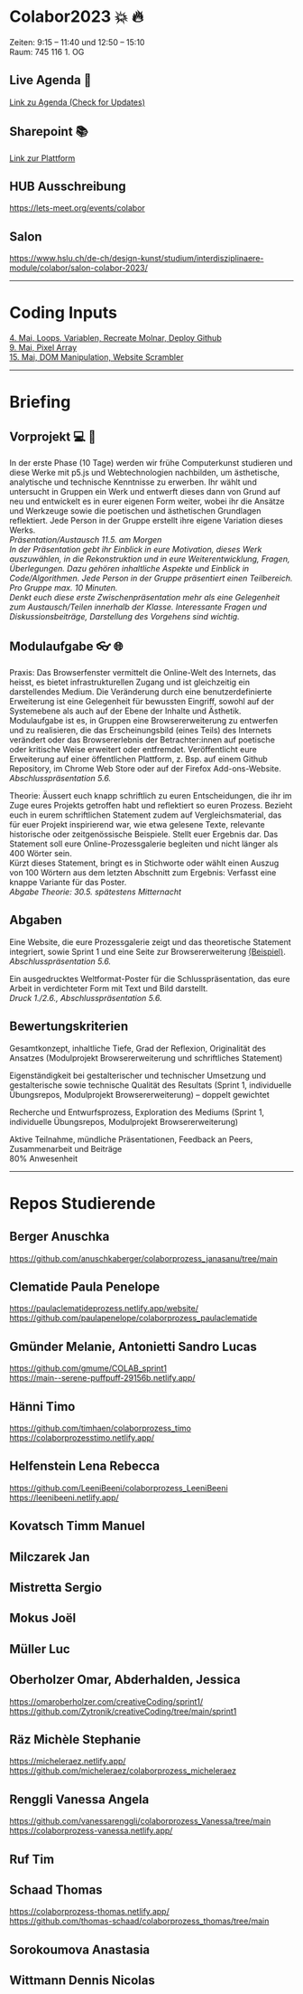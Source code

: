 # Colabor2023 :boom: :fire:
Zeiten: 9:15 – 11:40 und 12:50 – 15:10  <br/>
Raum: 745 116 1. OG

## Live Agenda :calendar:
<a href="https://docs.google.com/spreadsheets/d/1hHPUcmmxsybYDI1_6r7nv_hVpV81eu1qJuDJ2n4ghBs/edit?usp=sharing" target="_blank">Link zu Agenda (Check for Updates)</a>

## Sharepoint :books:
<a href="https://hsluzern.sharepoint.com/sites/dk_co-creative-coding" target="_blank">Link zur Plattform</a>

## HUB Ausschreibung
https://lets-meet.org/events/colabor

## Salon
https://www.hslu.ch/de-ch/design-kunst/studium/interdisziplinaere-module/colabor/salon-colabor-2023/

*** 

# Coding Inputs
<a href="https://github.com/digitalideation/colabor2023/blob/main/20230504/programm.md">4. Mai, Loops, Variablen, Recreate Molnar, Deploy Github </a> <br/>
<a href="https://github.com/digitalideation/colabor2023/blob/main/20230509/programm.md">9. Mai, Pixel Array </a><br/>
<a href="https://github.com/digitalideation/colabor2023/blob/main/20230515/programm.md">15. Mai, DOM Manipulation, Website Scrambler </a><br/>


*** 

# Briefing 
## Vorprojekt :computer: :game_die: 
In der erste Phase (10 Tage) werden wir frühe Computerkunst studieren und diese Werke mit p5.js und Webtechnologien nachbilden, um ästhetische, analytische und technische Kenntnisse zu erwerben. 
Ihr wählt und untersucht in Gruppen ein Werk und entwerft dieses dann von Grund auf neu und entwickelt es in eurer eigenen Form weiter, wobei ihr die Ansätze und Werkzeuge sowie die poetischen und ästhetischen Grundlagen reflektiert. Jede Person in der Gruppe erstellt ihre eigene Variation dieses Werks. <br/>
<i>Präsentation/Austausch 11.5. am Morgen </i><br/>
<i>In der Präsentation gebt ihr Einblick in eure Motivation, dieses Werk auszuwählen, in die Rekonstruktion und in eure Weiterentwicklung, Fragen, Überlegungen. Dazu gehören inhaltliche Aspekte und Einblick in Code/Algorithmen. Jede Person in der Gruppe präsentiert einen Teilbereich. Pro Gruppe max. 10 Minuten. <br/>
Denkt euch diese erste Zwischenpräsentation mehr als eine Gelegenheit zum Austausch/Teilen innerhalb der Klasse. Interessante Fragen und Diskussionsbeiträge, Darstellung des Vorgehens sind wichtig. </i>


## Modulaufgabe :eyeglasses: :globe_with_meridians:
Praxis: Das Browserfenster vermittelt die Online-Welt des Internets, das heisst, es bietet infrastrukturellen Zugang und ist gleichzeitig ein darstellendes Medium. Die Veränderung durch eine benutzerdefinierte Erweiterung ist eine Gelegenheit für bewussten Eingriff, sowohl auf der Systemebene als auch auf der Ebene der Inhalte und Ästhetik. Modulaufgabe ist es, in Gruppen eine Browsererweiterung zu entwerfen und zu realisieren, die das Erscheinungsbild (eines Teils) des Internets verändert oder das Browsererlebnis der Betrachter:innen auf poetische oder kritische Weise erweitert oder entfremdet. Veröffentlicht eure Erweiterung auf einer öffentlichen Plattform, z. Bsp. auf einem Github Repository, im Chrome Web Store oder auf der Firefox Add-ons-Website. <br/> 
<i>Abschlusspräsentation 5.6. </i> <br/>

Theorie: Äussert euch knapp schriftlich zu euren Entscheidungen, die ihr im Zuge eures Projekts getroffen habt und reflektiert so euren Prozess. Bezieht euch in eurem schriftlichen Statement zudem auf Vergleichsmaterial, das für euer Projekt inspirierend war, wie etwa gelesene Texte, relevante historische oder zeitgenössische Beispiele. Stellt euer Ergebnis dar. Das Statement soll eure Online-Prozessgalerie begleiten und nicht länger als 400 Wörter sein.<br/>
Kürzt dieses Statement, bringt es in Stichworte oder wählt einen Auszug von 100 Wörtern aus dem letzten Abschnitt zum Ergebnis: Verfasst eine knappe Variante für das Poster.<br/>
<i>Abgabe Theorie: 30.5. spätestens Mitternacht </i> <br/>

## Abgaben 
Eine Website, die eure Prozessgalerie zeigt und das theoretische Statement integriert, sowie Sprint 1 und eine Seite zur Browsererweiterung <a href="https://www.abstractbrowsing.net/" target="_blank">(Beispiel)</a>. <br/>
<i>Abschlusspräsentation 5.6. </i> <br/>

Ein ausgedrucktes Weltformat-Poster für die Schlusspräsentation, das eure Arbeit in verdichteter Form mit Text und Bild darstellt. <br/>
<i>Druck 1./2.6., Abschlusspräsentation 5.6. </i> <br/>


## Bewertungskriterien 

Gesamtkonzept, inhaltliche Tiefe, Grad der Reflexion, Originalität des Ansatzes (Modulprojekt Browsererweiterung und schriftliches Statement)<br/>

Eigenständigkeit bei gestalterischer und technischer Umsetzung und gestalterische sowie technische Qualität des Resultats (Sprint 1, individuelle Übungsrepos, Modulprojekt Browsererweiterung) – doppelt gewichtet<br/>

Recherche und Entwurfsprozess, Exploration des Mediums (Sprint 1, individuelle Übungsrepos, Modulprojekt Browsererweiterung)<br/>

Aktive Teilnahme, mündliche Präsentationen, Feedback an Peers, Zusammenarbeit und Beiträge
<br/>
80% Anwesenheit

*** 

# Repos Studierende

## Berger Anuschka
https://github.com/anuschkaberger/colaborprozess_janasanu/tree/main

## Clematide Paula Penelope
https://paulaclematideprozess.netlify.app/website/ <br/>
https://github.com/paulapenelope/colaborprozess_paulaclematide

## Gmünder Melanie, Antonietti Sandro Lucas
https://github.com/gmume/COLAB_sprint1 <br/>
https://main--serene-puffpuff-29156b.netlify.app/

## Hänni Timo
https://github.com/timhaen/colaborprozess_timo <br/>
https://colaborprozesstimo.netlify.app/

## Helfenstein Lena Rebecca
https://github.com/LeeniBeeni/colaborprozess_LeeniBeeni <br/>
https://leenibeeni.netlify.app/

## Kovatsch Timm Manuel
## Milczarek Jan
## Mistretta Sergio
## Mokus Joël
## Müller Luc

## Oberholzer Omar, Abderhalden, Jessica
https://omaroberholzer.com/creativeCoding/sprint1/ <br/>
https://github.com/Zytronik/creativeCoding/tree/main/sprint1

## Räz Michèle Stephanie
https://micheleraez.netlify.app/  <br/>
https://github.com/micheleraez/colaborprozess_micheleraez

## Renggli Vanessa Angela
https://github.com/vanessarenggli/colaborprozess_Vanessa/tree/main <br/>
https://colaborprozess-vanessa.netlify.app/


## Ruf Tim

## Schaad Thomas
https://colaborprozess-thomas.netlify.app/ <br/>
https://github.com/thomas-schaad/colaborprozess_thomas/tree/main


## Sorokoumova Anastasia

## Wittmann Dennis Nicolas



